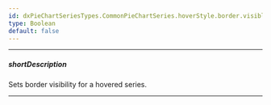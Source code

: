 ```yaml
---
id: dxPieChartSeriesTypes.CommonPieChartSeries.hoverStyle.border.visible
type: Boolean
default: false
---
```

---
##### shortDescription
Sets border visibility for a hovered series.

---
